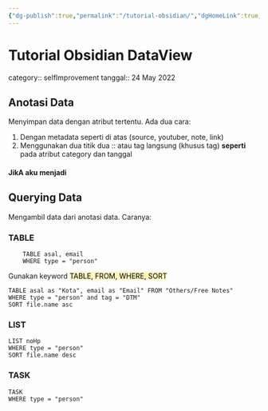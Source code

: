 ```yaml
---
{"dg-publish":true,"permalink":"/tutorial-obsidian/","dgHomeLink":true,"dgPassFrontmatter":false}
---
```


# Tutorial Obsidian DataView

category:: selfImprovement
tanggal:: 24 May 2022

## Anotasi Data
Menyimpan data dengan atribut tertentu. Ada dua cara:
1. Dengan metadata seperti di atas (source, youtuber, note, link)
2. Menggunakan dua titik dua :: atau tag langsung (khusus tag) **seperti** pada atribut category dan tanggal



#### JikA aku menjadi 

## Querying Data
Mengambil data dari anotasi data. Caranya:
### TABLE
```dataview
	TABLE asal, email
	WHERE type = "person"
```
Gunakan keyword <mark style="background: #FFF3A3A6;">TABLE, FROM, WHERE, SORT</mark> 
```dataview
TABLE asal as "Kota", email as "Email" FROM "Others/Free Notes"
WHERE type = "person" and tag = "DTM"
SORT file.name asc

```
### LIST
```dataview
LIST noHp
WHERE type = "person"
SORT file.name desc
```
### TASK
```dataview
TASK
WHERE type = "person"
```

